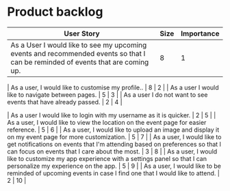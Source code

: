 # Product backlog

| User Story                                                                       | Size | Importance |
| -------------------------------------------------------------------------------- | ---- | ---------- |
| As a User I would like to see my upcoming events and recommended events so that I can be reminded of events that are coming up.            | 8    | 1          |

| As a user, I would like to customise my profile..                   | 8    | 2          |
| As a user I would like to navigate between pages.                   | 5    | 3          |
| As a user I do not want to see events that have already passed.                    | 2    | 4          |



| As a user I would like to login with my username as it is quicker.                   | 2    | 5          |
| As a user, I would like to view the location on the event page for easier reference.                   | 5    | 6          |
| As a user, I would like to upload an image and display it on my event page for more customization.               | 5    | 7          |
|  As a user, I would like to get notifications on events that I'm attending based on preferences so that I can focus on events that I care about the most.                                | 3    | 8          |
| As a user, I would like to customize my app experience with a settings panel so that I can personalize my experience on the app.             | 5    | 9          |
| As a user, I would like to be reminded of upcoming events in case I find one that I would like to attend. | 2    | 10          |
